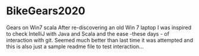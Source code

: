 # BikeGears2020
Gears on Win7 scala
After re-discovering an old Win 7 laptop I was inspired to check IntelliJ with Java and Scala
and the ease -these days - of interaction with git. Seemed much better than last time it was attempted and
this is also just a sample readme file to test interaction...
